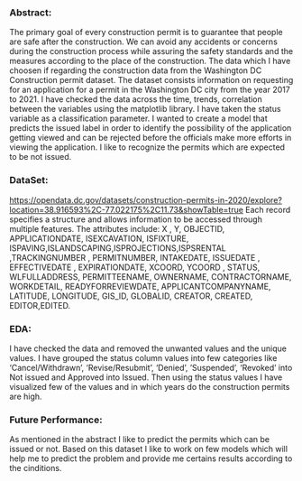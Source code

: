 ### Abstract:
The primary goal of every construction permit is to guarantee that people are safe after the construction. We can avoid any accidents or concerns during the construction process while assuring the safety standards and the measures according to the place of the construction. The data which I have choosen if regarding the construction data from the Washington DC Construction permit dataset. The dataset consists information on requesting for an application for a permit in the Washington DC city from the year 2017 to 2021. I have checked the data across the time, trends, correlation between the variables using the matplotlib library. I have taken the status variable as a classification parameter. I wanted to create a model that predicts the issued label in order to identify the possibility of the application getting viewed and can be rejected before the officials make more efforts in viewing the application. I like to recognize the permits which are expected to be not issued.

### DataSet:
https://opendata.dc.gov/datasets/construction-permits-in-2020/explore?location=38.916593%2C-77.022175%2C11.73&showTable=true
Each record specifies a structure and allows information to be accessed through multiple features. The attributes include: X , Y, OBJECTID, APPLICATIONDATE, ISEXCAVATION, ISFIXTURE, ISPAVING,ISLANDSCAPING,ISPROJECTIONS,ISPSRENTAL ,TRACKINGNUMBER , PERMITNUMBER, INTAKEDATE, ISSUEDATE , EFFECTIVEDATE , EXPIRATIONDATE, XCOORD, YCOORD , STATUS, WLFULLADDRESS, PERMITTEENAME, OWNERNAME, CONTRACTORNAME, WORKDETAIL, READYFORREVIEWDATE, APPLICANTCOMPANYNAME, LATITUDE, LONGITUDE, GIS_ID, GLOBALID, CREATOR, CREATED, EDITOR,EDITED.

### EDA:
I have checked the data and removed the unwanted values and the unique values. I have grouped the status column values into few categories like ‘Cancel/Withdrawn’, ‘Revise/Resubmit’, ‘Denied’, ’Suspended’, ‘Revoked’ into Not issued and Approved into Issued. Then using the status values I have visualized few of the values and in which years do the construction permits are high.

### Future Performance:
As mentioned in the abstract I like to predict the permits which can be issued or not. Based on this dataset I like to work on few models which will help me to predict the problem and provide me certains results according to the cinditions.

